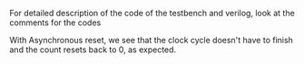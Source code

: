 For detailed description of the code of the testbench and verilog, look at the comments for the codes

With Asynchronous reset, we see that the clock cycle doesn't have to finish and the count resets back to 0, as expected.

